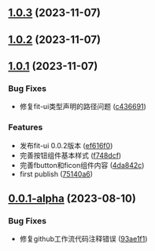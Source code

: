 ## [1.0.3](https://github.com2/geniusmanyxh/FitUI/compare/v1.0.2...v1.0.3) (2023-11-07)



## [1.0.2](https://github.com2/geniusmanyxh/FitUI/compare/v1.0.1...v1.0.2) (2023-11-07)



## [1.0.1](https://github.com2/geniusmanyxh/FitUI/compare/0.0.1-alpha...v1.0.1) (2023-11-07)


### Bug Fixes

* 修复fit-ui类型声明的路径问题 ([c436691](https://github.com2/geniusmanyxh/FitUI/commit/c43669125f813f45f5ad3c044b8616af8ca69561))


### Features

* 发布fit-ui 0.0.2版本 ([ef616f0](https://github.com2/geniusmanyxh/FitUI/commit/ef616f0c1901095a0bf46c44ee6ca62547ac2611))
* 完善按钮组件基本样式 ([f748dcf](https://github.com2/geniusmanyxh/FitUI/commit/f748dcfa144a55634893572fca22d84ff6e67753))
* 完善fbutton和ficon组件内容 ([4da842c](https://github.com2/geniusmanyxh/FitUI/commit/4da842cf145114ef309b2d510204b8c441497a14))
* first publish ([75140a6](https://github.com2/geniusmanyxh/FitUI/commit/75140a6dfd084ac7e07b5efa7163be1cab8217b4))



## [0.0.1-alpha](https://github.com2/geniusmanyxh/FitUI/compare/93ae1f1d59c7ab1705f26ce0bbebdc76b29bf983...0.0.1-alpha) (2023-08-10)


### Bug Fixes

* 修复github工作流代码注释错误 ([93ae1f1](https://github.com2/geniusmanyxh/FitUI/commit/93ae1f1d59c7ab1705f26ce0bbebdc76b29bf983))



